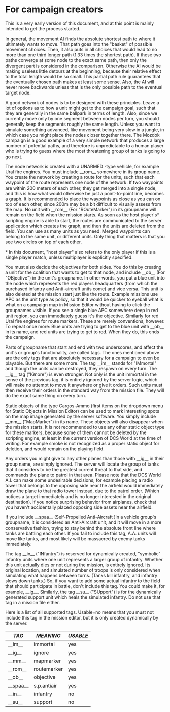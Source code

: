 # For campaign creators

This is a very early version of this document, and at this point is mainly intended to get the process started.

In general, the movement AI finds the absolute shortest path to where it ultimately wants to move. That path goes into
the "basket" of possible movement choices. Then, it also puts in all choices that would lead to no more than one third
longer path (1.33 times the shortest path). If these two paths converge at some node to the exact same path, then only
the divergent part is considered in the comparison. Otherwise the AI would be making useless little detours at the
beginning, because their relative effect to the total length would be so small. This partial path rule guarantees that
the eventually chosen path makes at least some sense. Also, the AI will never move backwards unless that is the only
possible path to the eventual target node.

A good network of nodes is to be designed with these principles. Leave a lot of options as to how a unit might get to
the campaign goal, such that they are generally in the same ballpark in terms of length. Also, since we currently move
only by one segment between nodes per turn, you should generally keep the segments roughly the same length. Unless you
want to simulate something advanced, like movement being very slow in a jungle, in which case you might place the nodes
closer together there. The Mozdok campaign is a good example of a very simple network that produces a large number of
potential paths, and therefore is unpredictable to a human player who is trying to guess where the most threatening
group of tanks is going to go next.

The node network is created with a UNARMED -type vehicle, for example Ural fire engines. You must include \_\_rom\_\_
somewhere in its group name. You create the network by creating a route for the units, such that each waypoint of the
route represents one node of the network. If two waypoints are within 200 meters of each other, they get merged into a
single node, and this is how what would otherwise be just a point-to-point line, becomes a graph. It is recommended to
place the waypoints as close as you can on top of each other, since 200m may be a bit difficult to visually assess from
the map. No unit with \_\_rom\_\_ (For "ROuteMarker") in its groupname will remain on the field when the mission starts.
As soon as the host player's* scripting engine is able to start, the routes are communicated to the server application
which creates the graph, and then the units are deleted from the field. You can use as many units as you need. Merged
waypoints can belong to the same unit, or different units. Only thing that matters is that you see two circles on top of
each other.

\* In this document, "host player" also refers to the only player if this is a single player match, unless multiplayer
is explicitly specified.

You must also decide the objectives for both sides. You do this by creating a unit for the coalition that wants to get
to that node, and include \_\_ob\_\_ (For "OBjective") in the unit's groupname. In other words, you put a blue unit into
the node which represents the red players headquarters (from which the purchased infantry and Anti-aircraft units come)
and vice versa. This unit is also deleted at the mission start just like the route. Example missions use APC as the unit
type as policy, so that it would be quicker to eyeball what is what on a campaign map in Mission Editor without having
to click the groupnames visible. If you see a single blue APC somewhere deep in red unit region, you can immediately
guess it's the objective. Similarly for red Ural fire engines for route markers. These are merely conventions, however.
To repeat once more: Blue units are trying to get to the blue unit with \_\_ob\_\_ in its name, and red units are trying
to get to red. When they do, this ends the campaign.

Parts of groupname that start and end with two underscores, and affect the unit's or group's functionality, are called
tags. The ones mentioned above are the only tags that are absolutely necessary for a campaign to even be playable. But
there are some more. The tag \_\_im\_\_ stands for "IMmortal" and though the units can be destroyed, they respawn on
every turn. The \_\_ig\_\_ tag ("IGnore") is even stronger. Not only is the unit immortal in the sense of the previous
tag, it is entirely ignored by the server logic, which will make no attempt to move it anywhere or give it orders. Such
units must then receive their orders in the standard way from the mission file. They will do the exact same thing on
every turn.

Static objects of the type Cargos-Ammo (first items on the dropdown menu for Static Objects in Mission Editor) can be
used to mark interesting spots on the map image generated by the server software. You simply include \_\_mm\_\_
("MapMarker") in its name. These objects will also disappear when the mission starts. It is not recommended to use any
other static object type for these markers, because some of them cannot be deleted by the scripting engine, at least in
the current version of DCS World at the time of writing. For example smoke is not recognized as a proper static object
for deletion, and would remain on the playing field.

Any orders you might give to any other planes than those with \_\_ig\_\_ in their group name, are simply ignored. The
server will locate the group of tanks that it considers to be the greatest current threat to that side, and commands the
plane to patrol in that area. Please note that the DCS World A.I. can make some undesirable decisions; for example
placing a radio tower that belongs to the opposing side near the airfield would immediately draw the plane to that radio
tower instead, due to the patrol order. (Which notices a target immediately and is no longer interested in the original
destination). If you notice surprising behavior from airplanes, check that you haven't accidentally placed opposing side
assets near the airfield.

If you include \_\_spaa\_\_ (Self-Propelled Anti-Aircraft )in a vehicle group's groupname, it is considered an
Anti-Aircraft unit, and it will move in a more conservative fashion, trying to stay behind the absolute front line where
tanks are battling each other. If you fail to include this tag, A.A. units will move like tanks, and most likely will be
massacred by enemy tanks immediately.

The tag \_\_in\_\_ ("INfantry") is reserved for dynamically created, "symbolic" infantry units where one unit represents
a larger group of infantry. Whether this unit actually dies or not during the mission, is entirely ignored. Its original
location, and simulated number of troops is only considered when simulating what happens between turns. (Tanks kill
infantry, and infantry slows down tanks.) So, if you want to add some actual infantry to the field that should
participate in battle, don't include this tag. You could make it, for example, \_\_ig\_\_. Similarly, the tag \_\_su\_\_
("SUpport") is for the dynamically generated support unit which heals the simulated infantry. Do not use that tag in a
mission file either.

Here is a list of all supported tags. Usable=no means that you must not include this tag in the mission editor, but it
is only created dynamically by the server.

| *TAG*        | *MEANING*   | *USABLE* |
|--------------|-------------|----------|
| \_\_im\_\_   | immortal    | yes      |
| \_\_ig\_\_   | ignore      | yes      |
| \_\_mm\_\_   | mapmarker   | yes      |
| \_\_rom\_\_  | routemarker | yes      |
| \_\_ob\_\_   | objective   | yes      |
| \_\_spaa\_\_ | s.p.antiair | yes      |
| \_\_in\_\_   | infantry    | no       |
| \_\_su\_\_   | support     | no       |